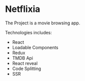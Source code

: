 # Netflixia

The Project is a movie browsing app.

Technologies includes:

- React
- Loadable Components
- Redux
- TMDB Api
- React reveal
- Code Splitting
- SSR

